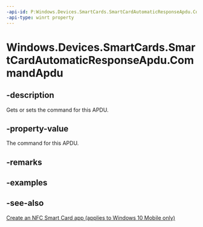 ```yaml
---
-api-id: P:Windows.Devices.SmartCards.SmartCardAutomaticResponseApdu.CommandApdu
-api-type: winrt property
---
```


<!-- Property syntax
public Windows.Storage.Streams.IBuffer CommandApdu { get;  set; }
-->

# Windows.Devices.SmartCards.SmartCardAutomaticResponseApdu.CommandApdu

## -description
Gets or sets the command for this APDU.

## -property-value
The command for this APDU.

## -remarks

## -examples

## -see-also
[Create an NFC Smart Card app (applies to Windows 10 Mobile only)](/windows/uwp/devices-sensors/host-card-emulation)
